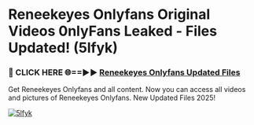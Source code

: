 # Reneekeyes Onlyfans Original Videos 0nlyFans Leaked - Files Updated! (5lfyk)

<h3>🔴 CLICK HERE 🌐==►► <a href="https://tinyurl.com/ehrbuxhb" rel="nofollow">Reneekeyes Onlyfans Updated Files</a></h3>

Get Reneekeyes Onlyfans and all content. Now you can access all videos and pictures of Reneekeyes Onlyfans. New Updated Files 2025!

[![5lfyk](https://i.imgur.com/lVYEuWS.gif)](https://tinyurl.com/ehrbuxhb)
